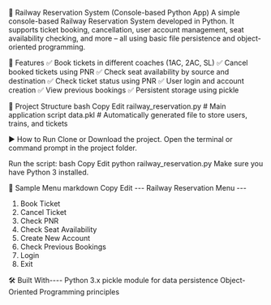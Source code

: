 🚆 Railway Reservation System (Console-based Python App)
A simple console-based Railway Reservation System developed in Python. It supports ticket booking, cancellation, user account management, seat availability checking, and more – all using basic file persistence and object-oriented programming.

🔧 Features
✅ Book tickets in different coaches (1AC, 2AC, SL)
✅ Cancel booked tickets using PNR
✅ Check seat availability by source and destination
✅ Check ticket status using PNR
✅ User login and account creation
✅ View previous bookings
✅ Persistent storage using pickle

📂 Project Structure
bash
Copy
Edit
railway_reservation.py   # Main application script
data.pkl                 # Automatically generated file to store users, trains, and tickets

▶️ How to Run
Clone or Download the project.
Open the terminal or command prompt in the project folder.

Run the script:
bash
Copy
Edit
python railway_reservation.py
Make sure you have Python 3 installed.

📸 Sample Menu
markdown
Copy
Edit
--- Railway Reservation Menu ---
1. Book Ticket
2. Cancel Ticket
3. Check PNR
4. Check Seat Availability
5. Create New Account
6. Check Previous Bookings
7. Login
8. Exit
   
🛠 Built With----
Python 3.x
pickle module for data persistence
Object-Oriented Programming principles
